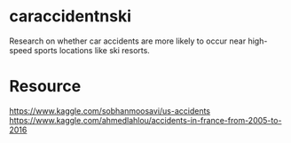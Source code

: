 # caraccidentnski
Research on whether car accidents are more likely to occur near high-speed sports locations like ski resorts.

# Resource
https://www.kaggle.com/sobhanmoosavi/us-accidents
https://www.kaggle.com/ahmedlahlou/accidents-in-france-from-2005-to-2016
